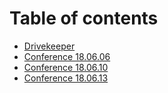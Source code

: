 # Table of contents

* [Drivekeeper](README.md)
* [Conference 18.06.06](conference-18.06.06.md)
* [Conference 18.06.10](conference-18.06.10.md)
* [Conference 18.06.13](conference-18.06.13.md)

